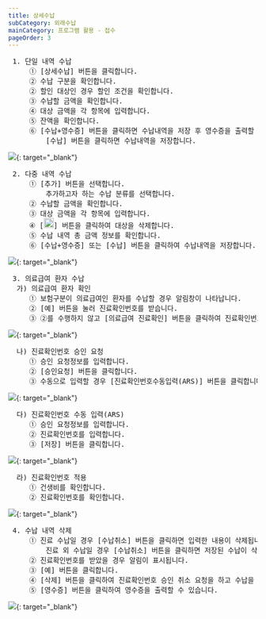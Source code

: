 ```yaml
---
title: 상세수납
subCategory: 외래수납
mainCategory: 프로그램 활용 - 접수
pageOrder: 3
---
```

<pre>
 <t2><bold>1. 단일 내역 수납</bold></t2>
     ① [상세수납] 버튼을 클릭합니다.
     ② 수납 구분을 확인합니다.
     ② 할인 대상인 경우 할인 조건을 확인합니다.
     ③ 수납할 금액을 확인합니다.
     ④ 대상 금액을 각 항목에 입력합니다.
     ⑤ 잔액을 확인합니다. 
     ⑥ [수납+영수증] 버튼을 클릭하면 수납내역을 저장 후 영수증을 출력할 수 있습니다.
         [수납] 버튼을 클릭하면 수납내역을 저장합니다.
</pre>

[![](/images/{{page.url}}_1.png)](/images/{{page.url}}_1.png){: target="_blank"}

<pre>
 <t2><bold>2. 다중 내역 수납</bold></t2>
     ① [추가] 버튼을 선택합니다.
         추가하고자 하는 수납 분류를 선택합니다.
     ② 수납할 금액을 확인합니다.
     ③ 대상 금액을 각 항목에 입력합니다.
     ④ [<img src="/images/{{page.url}}_2.png"  width="20" height="20">] 버튼을 클릭하여 대상을 삭제합니다.
     ⑤ 수납 내역 총 금액 정보를 확인합니다.
     ⑥ [수납+영수증] 또는 [수납] 버튼을 클릭하여 수납내역을 저장합니다.
</pre>

[![](/images/{{page.url}}_3.png)](/images/{{page.url}}_3.png){: target="_blank"}

<pre>
 <t2><bold>3. 의료급여 환자 수납</bold></t2>
  가) 의료급여 환자 확인
     ① 보험구분이 의료급여인 환자를 수납할 경우 알림창이 나타납니다.
     ② [예] 버튼을 눌러 진료확인번호를 받습니다.
     ③ ②를 수행하지 않고 [의료급여 진료확인] 버튼을 클릭하여 진료확인번호를 받을 수 있습니다.
</pre>

[![](/images/{{page.url}}_4.png)](/images/{{page.url}}_4.png){: target="_blank"}

<pre>
  나) 진료확인번호 승인 요청
     ① 승인 요청정보를 입력합니다.
     ② [승인요청] 버튼을 클릭합니다.
     ③ 수동으로 입력할 경우 [진료확인번호수동입력(ARS)] 버튼을 클릭합니다.
</pre>

[![](/images/{{page.url}}_5.png)](/images/{{page.url}}_5.png){: target="_blank"}

<pre>
  다) 진료확인번호 수동 입력(ARS)
     ① 승인 요청정보를 입력합니다.
     ② 진료확인번호를 입력합니다.
     ③ [저장] 버튼을 클릭합니다.
</pre>

[![](/images/{{page.url}}_6.png)](/images/{{page.url}}_6.png){: target="_blank"}

<pre>
  라) 진료확인번호 적용
     ① 건생비를 확인합니다.
     ② 진료확인번호를 확인합니다.
</pre>

[![](/images/{{page.url}}_7.png)](/images/{{page.url}}_7.png){: target="_blank"}

<pre>
 <t2><bold>4. 수납 내역 삭제</bold></t2>
     ① 진료 수납일 경우 [수납취소] 버튼을 클릭하면 입력한 내용이 삭제됩니다.
         진료 외 수납일 경우 [수납취소] 버튼을 클릭하면 저장된 수납이 삭제됩니다.
     ② 진료확인번호를 받았을 경우 알림이 표시됩니다.
     ③ [예] 버튼을 클릭합니다.
     ④ [삭제] 버튼을 클릭하여 진료확인번호 승인 취소 요청을 하고 수납을 삭제합니다.
     ⑤ [영수증] 버튼을 클릭하여 영수증을 출력할 수 있습니다.
</pre>

[![](/images/{{page.url}}_8.png)](/images/{{page.url}}_8.png){: target="_blank"}